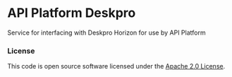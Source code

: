 
# API Platform Deskpro

Service for interfacing with Deskpro Horizon for use by API Platform

### License

This code is open source software licensed under the [Apache 2.0 License]("http://www.apache.org/licenses/LICENSE-2.0.html").
